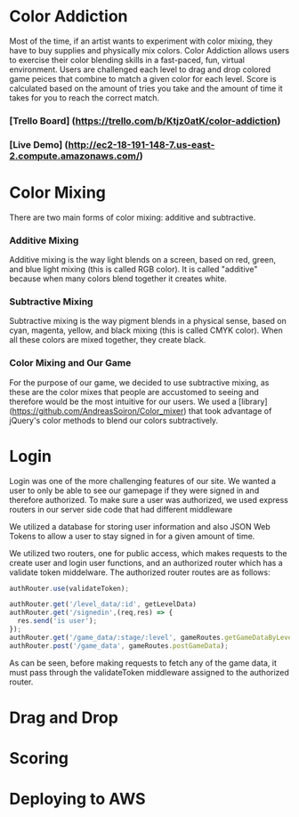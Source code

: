 # Color Addiction
Most of the time, if an artist wants to experiment with color mixing, they have to buy supplies and physically mix colors. Color Addiction allows users to exercise their color blending skills in a fast-paced, fun, virtual environment. Users are challenged each level to drag and drop colored game peices that combine to match a given color for each level. Score is calculated based on the amount of tries you take and the amount of time it takes for you to reach the correct match. 

### [Trello Board] (https://trello.com/b/Ktjz0atK/color-addiction)

### [Live Demo] (http://ec2-18-191-148-7.us-east-2.compute.amazonaws.com/)

# Color Mixing
There are two main forms of color mixing: additive and subtractive. 

### Additive Mixing
Additive mixing is the way light blends on a screen, based on red, green, and blue light mixing (this is called RGB color). It is called "additive" because when many colors blend together it creates white.

### Subtractive Mixing
Subtractive mixing is the way pigment blends in a physical sense, based on cyan, magenta, yellow, and black mixing (this is called CMYK color). When all these colors are mixed together, they create black.

### Color Mixing and Our Game
For the purpose of our game, we decided to use subtractive mixing, as these are the color mixes that people are accustomed to seeing and therefore would be the most intuitive for our users. We used a [library] (https://github.com/AndreasSoiron/Color_mixer) that took advantage of jQuery's color methods to blend our colors subtractively.

# Login
Login was one of the more challenging features of our site. We wanted a user to only be able to see our gamepage if they were signed in and therefore authorized. To make sure a user was authorized, we used express routers in our server side code that had different middleware

We utilized a database for storing user information and also JSON Web Tokens to allow a user to stay signed in for a given amount of time. 

We utilized two routers, one for public access, which makes requests to the create user and login user functions, and an authorized router which has a validate token middelware. The authorized router routes are as follows:
```Javascript
authRouter.use(validateToken);

authRouter.get('/level_data/:id', getLevelData)
authRouter.get('/signedin',(req,res) => {
  res.send('is user');
});
authRouter.get('/game_data/:stage/:level', gameRoutes.getGameDataByLevel);
authRouter.post('/game_data', gameRoutes.postGameData);
```
As can be seen, before making requests to fetch any of the game data, it must pass through the validateToken middleware assigned to the authorized router.

# Drag and Drop

# Scoring

# Deploying to AWS